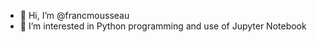- 👋 Hi, I’m @francmousseau
- 👀 I’m interested in Python programming and use of Jupyter Notebook 

<!---
francmousseau/francmousseau is a ✨ special ✨ repository because its `README.md` (this file) appears on your GitHub profile.
You can click the Preview link to take a look at your changes.
--->
